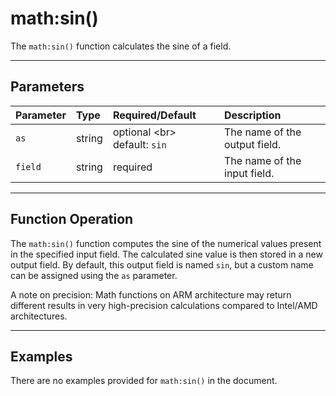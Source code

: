 # math:sin()

The `math:sin()` function calculates the sine of a field.

***

## Parameters

| Parameter | Type | Required/Default | Description |
| :--- | :--- | :--- | :--- |
| `as` | string | optional \<br\> default: `sin` | The name of the output field. |
| `field` | string | required | The name of the input field. |

***

## Function Operation

The `math:sin()` function computes the sine of the numerical values present in the specified input field. The calculated sine value is then stored in a new output field. By default, this output field is named `sin`, but a custom name can be assigned using the `as` parameter.

A note on precision: Math functions on ARM architecture may return different results in very high-precision calculations compared to Intel/AMD architectures.

***

## Examples

There are no examples provided for `math:sin()` in the document.